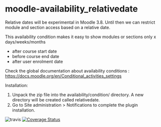 moodle-availability_relativedate
==============================================
Relative dates will be experimental in Moodle 3.8. Until then we can restrict module and section
access based on a relative date.

This availability condition makes it easy to show modules or sections only x days/weeks/months
  - after course start date
  - before course end date
  - after user enrolment date

Check the global documentation about availability conditions : https://docs.moodle.org/en/Conditional_activities_settings

Installation:

 1. Unpack the zip file into the availability/condition/ directory. A new directory will be created called relativedate.
 2. Go to Site administration > Notifications to complete the plugin installation.

![travis](https://travis-ci.org/ewallah/moodle-availability_relativedate.svg)
[![Coverage Status](https://coveralls.io/repos/github/ewallah/moodle-availability_relativedate/badge.svg?branch=master)](https://coveralls.io/github/ewallah/moodle-availability_relativedate?branch=master)
